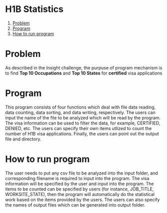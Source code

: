 # H1B Statistics

1. [Problem](README.md#problem)
2. [Program](README.md#program)
3. [How to run program](README.md#how-to-run-program)


# Problem


As described in the Insight challenge, the purpuse of program mechanism is to find **Top 10 Occupations** and **Top 10 States** for **certified** visa applications


# Program

This program consists of four functions which deal with file data reading, data counting, data sorting, and data writing, respectively.  The users can input the name of the file to be analyzed which will be read by the program. The visa information can be used to filter the data, for example, CERTIFIED, DENIED, etc.  The users can specify their own items utlized to count the number of H1B visa applications. Finally, the users can point out the output file and directory.


# How to run program

The user needs to put any csv file to be analyzed into the input folder, and corresponding filename is required to input into the program. The visa information will be specified by the user and input into the program. The items to be counted can be specified by users (for instance, JOB_TITLE, WORKSITE_STATE), then the program will automatically do the statistical work based on the items provided by the users.  The users can also specify the names of output files which can be generated into output folder.
